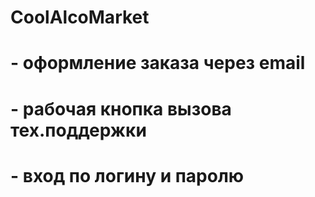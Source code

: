 # CoolAlcoMarket
 <h1>- оформление заказа через email</h1>
 <h1>- рабочая кнопка вызова тех.поддержки</h1>
 <h1>- вход по логину и паролю</h1>
